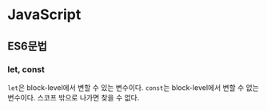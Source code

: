 # JavaScript

## ES6문법

### let, const
`let`은 block-level에서 변할 수 있는 변수이다.
`const`는 block-level에서 변할 수 없는 변수이다.
스코프 밖으로 나가면 찾을 수 없다.
